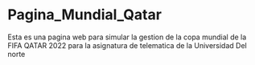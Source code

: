 # Pagina_Mundial_Qatar
Esta es una pagina web para simular la gestion de la copa mundial de la FIFA QATAR 2022 para la asignatura de telematica de la Universidad Del norte 
